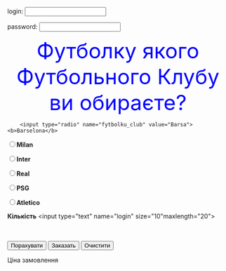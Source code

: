 <html>
<head>
<meta http-equiv="Content-Type" content="text/html; charset=windows-1251"/>
 <link rel="stylesheet" media="screen,projection,tv" href="//support.cdn.mozilla.net/static/css/common-min.css?build=f7d846f" />
<title>Форма</title>
</head>
<body>
<script type="text/javascript">
function poschitat(){
var fytbolku_club_tovara=1;
if (document.forms[0].fytbolku_club[0].checked==true)
 {
 fytbolku_club_tovara=0;
 price=250;
 }
if (document.forms[0].fytbolku_club[1].checked==true)
{
fytbolku_club_tovara=1;
price=270;
}
if (document.forms[0].fytbolku_club[2].checked==true)
{
fytbolku_club_tovara=2;
price=350;
}
if (document.forms[0].fytbolku_club[3].checked==true)
{
fytbolku_club_tovara=3;
price=600;
}
if (document.forms[0].fytbolku_club[4].checked==true)
{
fytbolku_club_tovara=4;
price=365;
}
if (document.forms[0].fytbolku_club[5].checked==true)
{
fytbolku_club_tovara=5;
price=1000;
}

var text="Ціна замовлення="+price;
var price = document.body.getElementsByClassName("price")[0];
price.innerHTML=text;
}
</script>
<p>
<form method="GET" action="login.php" enctype="multipart/form-data" name="login">

<form id="contact-form" action="login.php" method="post"> 
	            <label for="login">login:</label>
	            <input type="text" login="login" id="login" value="" />
<p></p>
	            <label for="password">password:</label>
	            <input type="text" login="password" id="password" value="" />
<p></p>
	            <font size = "14" color="blue"> <center>Футболку якого Футбольного Клубу ви обираєте?</font></center>
<p></p>

		<input type="radio" name="fytbolku_club" value="Barsa"><b>Barselona</b>
<p></p>
	            <input type="radio" name="fytbolku_club" value="Milan"><b>Milan</b>
<p></p>
	            <input type="radio" name="fytbolku_club" value="Inter"><b>Inter</b>

<p></p>
<input type="radio" name="fytbolku_club" value="Real"><b>Real</b>

<p></p>
<input type="radio" name="fytbolku_club" value="PSG"><b>PSG</b>

<p></p>
<input type="radio" name="fytbolku_club" value="Atletico"><b>Atletico</b>

<p></p>

<B>Кількість</B> <input type="text" name="login" size="10"maxlength="20"><BR>
</p> 


<br><br><input type="button" value="Порахувати" onclick="poschitat()">
            <input type="submit" value="Заказать" />
	            <input type="reset" value="Очистити" />

<p></p>
<div class="price">Ціна замовлення</div>
</form>
</body>
</html>
